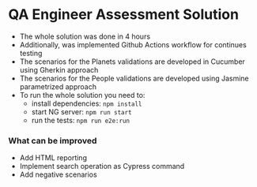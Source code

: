 # QA Engineer Assessment Solution

* The whole solution was done in 4 hours
* Additionally, was implemented Github Actions workflow for continues testing
* The scenarios for the Planets validations are developed in Cucumber using Gherkin approach
* The scenarios for the People validations are developed using Jasmine parametrized approach
* To run the whole solution you need to:
  - install dependencies: `npm install`
  - start NG server: `npm run start`
  - run the tests: `npm run e2e:run`

### What can be improved
* Add HTML reporting
* Implement search operation as Cypress command
* Add negative scenarios
